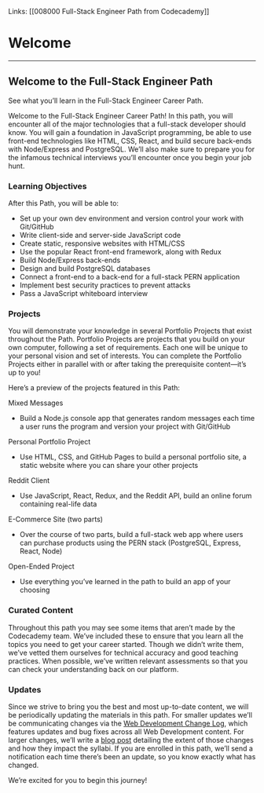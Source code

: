 Links:  [[008000 Full-Stack Engineer Path from Codecademy]]
# Welcome
---
## Welcome to the Full-Stack Engineer Path
See what you’ll learn in the Full-Stack Engineer Career Path.

Welcome to the Full-Stack Engineer Career Path! In this path, you will encounter all of the major technologies that a full-stack developer should know. You will gain a foundation in JavaScript programming, be able to use front-end technologies like HTML, CSS, React, and build secure back-ends with Node/Express and PostgreSQL. We’ll also make sure to prepare you for the infamous technical interviews you’ll encounter once you begin your job hunt.

### Learning Objectives

After this Path, you will be able to:

-   Set up your own dev environment and version control your work with Git/GitHub
-   Write client-side and server-side JavaScript code
-   Create static, responsive websites with HTML/CSS
-   Use the popular React front-end framework, along with Redux
-   Build Node/Express back-ends
-   Design and build PostgreSQL databases
-   Connect a front-end to a back-end for a full-stack PERN application
-   Implement best security practices to prevent attacks
-   Pass a JavaScript whiteboard interview

### Projects

You will demonstrate your knowledge in several Portfolio Projects that exist throughout the Path. Portfolio Projects are projects that you build on your own computer, following a set of requirements. Each one will be unique to your personal vision and set of interests. You can complete the Portfolio Projects either in parallel with or after taking the prerequisite content—it’s up to you!

Here’s a preview of the projects featured in this Path:

Mixed Messages

-   Build a Node.js console app that generates random messages each time a user runs the program and version your project with Git/GitHub

Personal Portfolio Project

-   Use HTML, CSS, and GitHub Pages to build a personal portfolio site, a static website where you can share your other projects

Reddit Client

-   Use JavaScript, React, Redux, and the Reddit API, build an online forum containing real-life data

E-Commerce Site (two parts)

-   Over the course of two parts, build a full-stack web app where users can purchase products using the PERN stack (PostgreSQL, Express, React, Node)

Open-Ended Project

-   Use everything you’ve learned in the path to build an app of your choosing

### Curated Content

Throughout this path you may see some items that aren’t made by the Codecademy team. We’ve included these to ensure that you learn all the topics you need to get your career started. Though we didn’t write them, we’ve vetted them ourselves for technical accuracy and good teaching practices. When possible, we’ve written relevant assessments so that you can check your understanding back on our platform.

### Updates

Since we strive to bring you the best and most up-to-date content, we will be periodically updating the materials in this path. For smaller updates we’ll be communicating changes via the [Web Development Change Log](https://www.codecademy.com/articles/change-log-web-development), which features updates and bug fixes across all Web Development content. For larger changes, we’ll write a [blog post](https://news.codecademy.com/tag/updates/) detailing the extent of those changes and how they impact the syllabi. If you are enrolled in this path, we’ll send a notification each time there’s been an update, so you know exactly what has changed.

We’re excited for you to begin this journey!